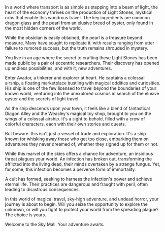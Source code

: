 In a world where transport is as simple as stepping into a beam of light, the heart of the economy thrives on the production of Light Stones, mystical orbs that enable this wondrous travel. The key ingredients are common dragon glass and the pearl from an elusive breed of oyster, only found in the most hidden corners of the world. 

While the obsidian is easily obtained, the pearl is a treasure beyond measure. Many have sought to replicate it, with results ranging from utter failure to rumored success, but the truth remains shrouded in mystery. 

You live in an age where the secret to crafting these Light Stones has been made public by a pair of eccentric researchers. Their discovery has opened up endless possibilities, and with it, new adventures.

Enter Avador, a tinkerer and explorer at heart. He captains a colossal airship, a floating marketplace bustling with magical oddities and curiosities. His ship is one of the few licensed to travel beyond the boundaries of your known world, venturing into the unexplored cosmos in search of the elusive oyster and the secrets of light travel. 

As the ship descends upon your town, it feels like a blend of fantastical Diagon Alley and the Weasley's magical toy shop, brought to you on the wings of a colossal airship. It's a sight to behold, filled with a crew of colorful characters, each with their own stories and quests. 

But beware: this isn't just a vessel of trade and exploration. It's a ship known for whisking away those who get too close, embarking them on adventures they never dreamed of, whether they signed up for them or not.

While this marvel of the skies offers a chance for adventure, an insidious threat plagues your world. An infection has broken out, transforming the afflicted into the living dead, their minds overtaken by a strange fungus. Yet, for some, this infection becomes a perverse form of immortality. 

A cult has formed, seeking to harness the infection's power and achieve eternal life. Their practices are dangerous and fraught with peril, often leading to disastrous consequences.

In this world of magical travel, sky-high adventure, and undead horror, your journey is about to begin. Will you seize the opportunity to explore the unknown, or will you fight to protect your world from the spreading plague? The choice is yours. 

Welcome to the Sky Mall. Your adventure awaits.
